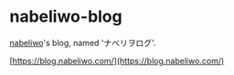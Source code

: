 # nabeliwo-blog

[nabeliwo](https://twitter.com/nabeliwo)'s blog, named 'ナベリヲログ'.

[https://blog.nabeliwo.com/](https://blog.nabeliwo.com/)
